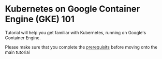 # Kubernetes on Google Container Engine (GKE) 101

Tutorial will help you get familiar with Kubernetes, running on Google's Container Engine.

Please make sure that you complete the [prerequisits](Prerequisits.md) before moving onto the main tutorial
